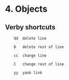 
#	4. Objects
##	   Verby shortcuts

        dd	delete line

        D	delete rest of line

        cc	change line

        C	change rest of line

        yy	yank link

